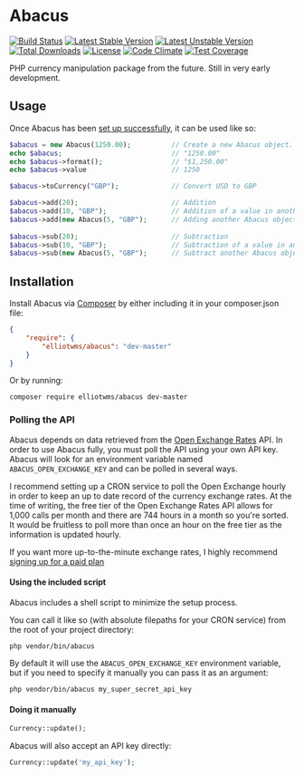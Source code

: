 # Abacus

[![Build Status](https://travis-ci.org/elliotwms/Abacus.svg?branch=master)](https://travis-ci.org/elliotwms/Abacus)
[![Latest Stable Version](https://poser.pugx.org/elliotwms/abacus/v/stable.svg)](https://packagist.org/packages/elliotwms/abacus)
[![Latest Unstable Version](https://poser.pugx.org/elliotwms/abacus/v/unstable.svg)](https://packagist.org/packages/elliotwms/abacus)
[![Total Downloads](https://poser.pugx.org/elliotwms/abacus/downloads.svg)](https://packagist.org/packages/elliotwms/abacus)
[![License](https://poser.pugx.org/elliotwms/abacus/license.svg)](https://packagist.org/packages/elliotwms/abacus)
[![Code Climate](https://codeclimate.com/github/elliotwms/Abacus/badges/gpa.svg)](https://codeclimate.com/github/elliotwms/Abacus)
[![Test Coverage](https://codeclimate.com/github/elliotwms/Abacus/badges/coverage.svg)](https://codeclimate.com/github/elliotwms/Abacus)

PHP currency manipulation package from the future. Still in very early development.

## Usage

Once Abacus has been [set up successfully](#installation), it can be used like so:

```PHP
$abacus = new Abacus(1250.00);          // Create a new Abacus object. Defaults to USD
echo $abacus;                           // "1250.00"
echo $abacus->format();                 // "$1,250.00"
echo $abacus->value                     // 1250

$abacus->toCurrency("GBP");             // Convert USD to GBP

$abacus->add(20);                       // Addition
$abacus->add(10, "GBP");                // Addition of a value in another currency
$abacus->add(new Abacus(5, "GBP");      // Adding another Abacus object
                                        
$abacus->sub(20);                       // Subtraction
$abacus->sub(10, "GBP");                // Subtraction of a value in another currency
$abacus->sub(new Abacus(5, "GBP");      // Subtract another Abacus object
```

## Installation

Install Abacus via [Composer](//getcomposer.org) by either including it in your composer.json
file:

```JSON
{
    "require": {
        "elliotwms/abacus": "dev-master"
    }
}
```

Or by running:

```Shell
composer require elliotwms/abacus dev-master
```

### Polling the API

Abacus depends on data retrieved from the [Open Exchange Rates](https://openexchangerates.org/)
API. In order to use Abacus fully, you must poll the API using your own API key. Abacus will look
for an environment variable named `ABACUS_OPEN_EXCHANGE_KEY` and can be polled in several ways.

I recommend setting up a CRON service to poll the Open Exchange hourly in order to keep an up to
date record of the currency exchange rates. At the time of writing, the free tier of the Open
Exchange Rates API allows for 1,000 calls per month and there are 744 hours in a month so you're
sorted. It would be fruitless to poll more than once an hour on the free tier as the information
is updated hourly.

If you want more up-to-the-minute exchange rates, I highly recommend
[signing up for a paid plan](//openexchangerates.org/signup)

#### Using the included script

Abacus includes a shell script to minimize the setup process.

You can call it like so (with absolute filepaths for your CRON service) from the root of your
project directory:

    php vendor/bin/abacus

By default it will use the `ABACUS_OPEN_EXCHANGE_KEY` environment variable, but if you need to
specify it manually you can pass it as an argument:

    php vendor/bin/abacus my_super_secret_api_key

#### Doing it manually

```PHP
Currency::update();
```

Abacus will also accept an API key directly:

```PHP
Currency::update('my_api_key');
```
